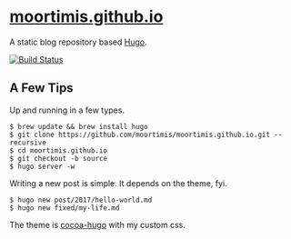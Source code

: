# [moortimis.github.io](https://moortimis.github.io)

A static blog repository based [Hugo](https://gohugo.io). 

[![Build Status](https://travis-ci.org/moortimis/moortimis.github.io.svg?branch=master)](https://travis-ci.org/moortimis/moortimis.github.io)

## A Few Tips

Up and running in a few types.

```
$ brew update && brew install hugo
$ git clone https://github.com/moortimis/moortimis.github.io.git --recursive
$ cd moortimis.github.io
$ git checkout -b source
$ hugo server -w
```

Writing a new post is simple. It depends on the theme, fyi.

```
$ hugo new post/2017/hello-world.md
$ hugo new fixed/my-life.md
```

The theme is [cocoa-hugo](https://github.com/nishanths/cocoa-hugo-theme)
with my custom css.

